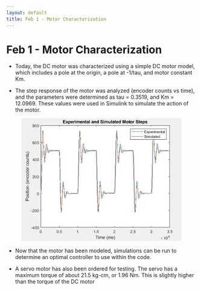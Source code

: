 ```yaml
---
layout: default
title: Feb 1 - Motor Characterization
---
```

# Feb 1 - Motor Characterization

- Today, the DC motor was characterized using a simple DC motor model, which includes a pole at the origin, a pole at -1/tau, and motor constant Km.

- The step response of the motor was analyzed (encoder counts vs time), and the parameters were determined as tau = 0.3519, and Km = 12.0969. These values were used in Simulink to simulate the action of the motor.

<figure align="center">
  <img src="/assets/img/motor_sim.JPG" width="500" />
</figure>

- Now that the motor has been modeled, simulations can be run to determine an optimal controller to use within the code.

- A servo motor has also been ordered for testing. The servo has a maximum torque of about 21.5 kg-cm, or 1.96 Nm. This is slightly higher than the torque of the DC motor
